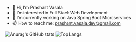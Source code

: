 - 👋 Hi, I’m Prashant Vasala
- 👀 I’m interested in Full Stack Web Development.
- 🌱 I’m currently working on Java Spring Boot Microservices
- 📫 How to reach me: prashant.vasala.dev@gmail.com

<!---
Prashant33-py/Prashant33-py is a ✨ special ✨ repository because its `README.md` (this file) appears on your GitHub profile.
You can click the Preview link to take a look at your changes.
--->
![Anurag's GitHub stats](https://github-readme-stats.vercel.app/api?username=Prashant33-py&show_icons=true&theme=radical)
![Top Langs](https://github-readme-stats.vercel.app/api/top-langs/?username=Prashant33-py&size_weight=0.5&count_weight=0.5&theme=radical)
